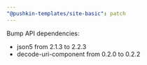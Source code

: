 ```yaml
---
"@pushkin-templates/site-basic": patch
---
```


Bump API dependencies:
- json5 from 2.1.3 to 2.2.3
- decode-uri-component from 0.2.0 to 0.2.2